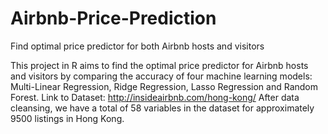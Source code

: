 # Airbnb-Price-Prediction
Find optimal price predictor for both Airbnb hosts and visitors

This project in R aims to find the optimal price predictor for Airbnb hosts and visitors by comparing the accuracy of four machine learning models: Multi-Linear Regression, Ridge Regression, Lasso Regression and Random Forest. 
Link to Dataset: http://insideairbnb.com/hong-kong/
After data cleansing, we have a total of 58 variables in the dataset for approximately 9500 listings in Hong Kong.

